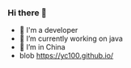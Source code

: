 ### Hi there 👋

- 🔭 I'm a developer
- 🌱 I’m currently working on java
- 👯 I’m in China
- blob https://yc100.github.io/

<!--
**Yc100/Yc100** is a ✨ _special_ ✨ repository because its `README.md` (this file) appears on your GitHub profile.

Here are some ideas to get you started:

- 🔭 I’m currently working on ...
- 🌱 I’m currently learning ...
- 👯 I’m looking to collaborate on ...
- 🤔 I’m looking for help with ...
- 💬 Ask me about ...
- 📫 How to reach me: ...
- 😄 Pronouns: ...
- ⚡ Fun fact: ...
-->
